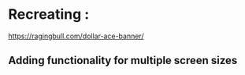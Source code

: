 # Recreating :
https://ragingbull.com/dollar-ace-banner/

## Adding functionality for multiple screen sizes
